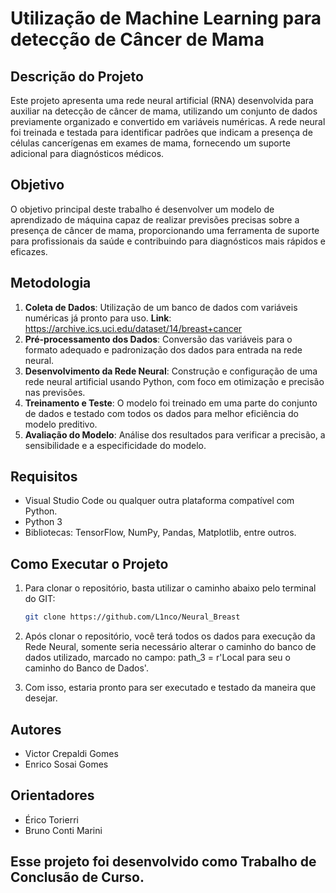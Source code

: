 # Utilização de Machine Learning para detecção de Câncer de Mama

## Descrição do Projeto

Este projeto apresenta uma rede neural artificial (RNA) desenvolvida para auxiliar na detecção de câncer de mama, utilizando um conjunto de dados previamente organizado e convertido em variáveis numéricas. A rede neural foi treinada e testada para identificar padrões que indicam a presença de células cancerígenas em exames de mama, fornecendo um suporte adicional para diagnósticos médicos.

## Objetivo

O objetivo principal deste trabalho é desenvolver um modelo de aprendizado de máquina capaz de realizar previsões precisas sobre a presença de câncer de mama, proporcionando uma ferramenta de suporte para profissionais da saúde e contribuindo para diagnósticos mais rápidos e eficazes.

## Metodologia

1. **Coleta de Dados**: Utilização de um banco de dados com variáveis numéricas já pronto para uso. **Link**: https://archive.ics.uci.edu/dataset/14/breast+cancer
2. **Pré-processamento dos Dados**: Conversão das variáveis para o formato adequado e padronização dos dados para entrada na rede neural.
3. **Desenvolvimento da Rede Neural**: Construção e configuração de uma rede neural artificial usando Python, com foco em otimização e precisão nas previsões.
4. **Treinamento e Teste**: O modelo foi treinado em uma parte do conjunto de dados e testado com todos os dados para melhor eficiência do modelo preditivo. 
5. **Avaliação do Modelo**: Análise dos resultados para verificar a precisão, a sensibilidade e a especificidade do modelo.


## Requisitos

- Visual Studio Code ou qualquer outra plataforma compatível com Python.
- Python 3
- Bibliotecas: TensorFlow, NumPy, Pandas, Matplotlib, entre outros.

## Como Executar o Projeto

1. Para clonar o repositório, basta utilizar o caminho abaixo pelo terminal do GIT:
   ```bash
   git clone https://github.com/L1nco/Neural_Breast
   ```

2. Após clonar o repositório, você terá todos os dados para execução da Rede Neural, somente seria necessário alterar o caminho do banco de dados utilizado, marcado no campo: path_3 = r'Local para seu o caminho do Banco de Dados'.

3. Com isso, estaria pronto para ser executado e testado da maneira que desejar. 

## Autores

- Victor Crepaldi Gomes
- Enrico Sosai Gomes

## Orientadores

- Érico Torierri
- Bruno Conti Marini

## Esse projeto foi desenvolvido como Trabalho de Conclusão de Curso. 



